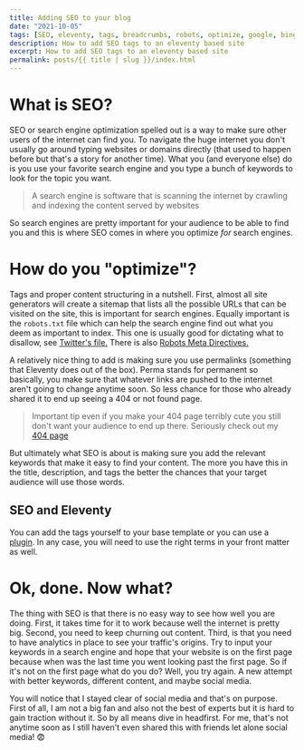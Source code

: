 ```yaml
---
title: Adding SEO to your blog
date: "2021-10-05"
tags: [SEO, eleventy, tags, breadcrumbs, robots, optimize, google, bing, permalinks ]
description: How to add SEO tags to an eleventy based site 
excerpt: How to add SEO tags to an eleventy based site
permalink: posts/{{ title | slug }}/index.html
---
```

  
# What is SEO?

SEO or search engine optimization spelled out is a way to make sure other users of the internet can find you. To navigate the huge internet you don't usually go around typing websites or domains directly (that used to happen before but that's a story for another time). What you (and everyone else) do is you use your favorite search engine and you type a bunch of keywords to look for the topic you want.

> A search engine is software that is scanning the internet by crawling and indexing the content served by websites

So search engines are pretty important for your audience to be able to find you and this is where SEO comes in where you optimize *for* search engines. 

# How do you "optimize"?

Tags and proper content structuring in a nutshell. First, almost all site generators will create a sitemap that lists all the possible URLs that can be visited on the site, this is important for search engines. Equally important is the `robots.txt` file which can help the search engine find out what you deem as important to index. This one is usually good for dictating what to disallow, see [Twitter's file.](https://twitter.com/robots.txt) There is also [Robots Meta Directives.](https://www.searchenginejournal.com/technical-seo/meta-robots-tags-robots-txt/)

A relatively nice thing to add is making sure you use permalinks (something that Eleventy does out of the box). Perma stands for permanent so basically, you make sure that whatever links are pushed to the internet aren't going to change anytime soon. So less chance for those who already shared it to end up seeing a 404 or not found page. 

> Important tip even if you make your 404 page terribly cute you still don't want your audience to end up there. Seriously check out my [404 page](https://www.devimposter.tech/404.html)


But ultimately what SEO is about is making sure you add the relevant keywords that make it easy to find your content. The more you have this in the title, description, and tags the better the chances that your target audience will use those words.

## SEO and Eleventy
You can add the tags yourself to your base template or you can use a [plugin](https://github.com/artstorm/eleventy-plugin-seo). In any case, you will need to use the right terms in your front matter as well. 


# Ok, done. Now what?

The thing with SEO is that there is no easy way to see how well you are doing. First, it takes time for it to work because well the internet is pretty big. Second, you need to keep churning out content. Third, is that you need to have analytics in place to see your traffic's origins. Try to input your keywords in a search engine and hope that your website is on the first page because when was the last time you went looking past the first page. So if it's not on the first page what do you do? Well, you try again. A new attempt with better keywords, different content, and maybe social media.

You will notice that I stayed clear of social media and that's on purpose. First of all, I am not a big fan and also not the best of experts but it is hard to gain traction without it. So by all means dive in headfirst. For me, that's not anytime soon as I still haven't even shared this with friends let alone social media! 😨